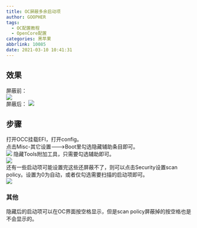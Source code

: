 ```yaml
---
title: OC屏蔽多余启动项
author: GOOPHER
tags:
  - OC配置教程
  - OpenCore配置
categories: 黑苹果
abbrlink: 10085
date: 2021-03-10 10:41:31
---
```

## 效果
屏蔽前：  
![](https://cdn.jsdelivr.net/gh/Goopher97/tuchuang@main/img/1615344869000.png)  
屏蔽后：
![](https://cdn.jsdelivr.net/gh/Goopher97/tuchuang@main/img/1615344882000.png)  
## 步骤
打开OCC挂载EFI，打开config。  
点击Misc-其它设置--->Boot里勾选隐藏辅助条目即可。  
![](https://cdn.jsdelivr.net/gh/Goopher97/tuchuang@main/img/1615345090000.png) 
隐藏Tools附加工具，只需要勾选辅助即可。  
![](https://cdn.jsdelivr.net/gh/Goopher97/tuchuang@main/img/1615345175000.png)  
还有一些启动项可能设置完这些还屏蔽不了，则可以点击Security设置scan policy。设置为0为自动，或者仅勾选需要扫描的启动项即可。  
![](https://cdn.jsdelivr.net/gh/Goopher97/tuchuang@main/img/1615345363000.png) 
### 其他
隐藏后的启动项可以在OC界面按空格显示，但是scan policy屏蔽掉的按空格也是不会显示的。
